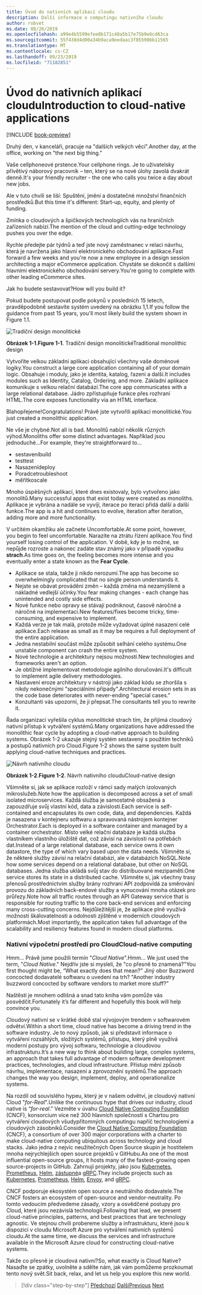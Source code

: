 ```yaml
---
title: Úvod do nativních aplikací cloudu
description: Další informace o computingu nativního cloudu
author: robvet
ms.date: 08/26/2019
ms.openlocfilehash: a99e4b5599efee8b171c48a5b17e75b9e6cd63ca
ms.sourcegitcommit: 55f438d4d00a34b9aca9eedaac3f85590bb11565
ms.translationtype: MT
ms.contentlocale: cs-CZ
ms.lasthandoff: 09/23/2019
ms.locfileid: "71182851"
---
```

# <a name="introduction-to-cloud-native-applications"></a><span data-ttu-id="791c2-103">Úvod do nativních aplikací cloudu</span><span class="sxs-lookup"><span data-stu-id="791c2-103">Introduction to cloud-native applications</span></span>

[!INCLUDE [book-preview](../../../includes/book-preview.md)]

<span data-ttu-id="791c2-104">Druhý den, v kanceláři, pracuje na "dalších velkých věcí".</span><span class="sxs-lookup"><span data-stu-id="791c2-104">Another day, at the office, working on "the next big thing."</span></span>

<span data-ttu-id="791c2-105">Vaše cellphoneové prstence.</span><span class="sxs-lookup"><span data-stu-id="791c2-105">Your cellphone rings.</span></span> <span data-ttu-id="791c2-106">Je to uživatelsky přívětivý náborový pracovník – ten, který se na nové úlohy zavolá dvakrát denně.</span><span class="sxs-lookup"><span data-stu-id="791c2-106">It's your friendly recruiter - the one who calls you twice a day about new jobs.</span></span>

<span data-ttu-id="791c2-107">Ale v tuto chvíli se liší: Spuštění, jmění a dostatečné množství finančních prostředků.</span><span class="sxs-lookup"><span data-stu-id="791c2-107">But this time it's different: Start-up, equity, and plenty of funding.</span></span>

<span data-ttu-id="791c2-108">Zmínka o cloudových a špičkových technologiích vás na hraničních zařízeních nabízí.</span><span class="sxs-lookup"><span data-stu-id="791c2-108">The mention of the cloud and cutting-edge technology pushes you over the edge.</span></span>

<span data-ttu-id="791c2-109">Rychle předejte pár týdnů a teď jste nový zaměstnanec v relaci návrhu, která je navržena jako hlavní elektronického obchodování aplikace.</span><span class="sxs-lookup"><span data-stu-id="791c2-109">Fast forward a few weeks and you're now a new employee in a design session architecting a major eCommerce application.</span></span> <span data-ttu-id="791c2-110">Chystáte se dokončit s dalšími hlavními elektronického obchodování servery.</span><span class="sxs-lookup"><span data-stu-id="791c2-110">You're going to complete with other leading eCommerce sites.</span></span>

<span data-ttu-id="791c2-111">Jak ho budete sestavovat?</span><span class="sxs-lookup"><span data-stu-id="791c2-111">How will you build it?</span></span>

<span data-ttu-id="791c2-112">Pokud budete postupovat podle pokynů v posledních 15 letech, pravděpodobně sestavíte systém uvedený na obrázku 1,1.</span><span class="sxs-lookup"><span data-stu-id="791c2-112">If you follow the guidance from past 15 years, you'll most likely build the system shown in Figure 1.1.</span></span>

![Tradiční design monolitické](./media/monolithic-design.png)

<span data-ttu-id="791c2-114">**Obrázek 1-1**.</span><span class="sxs-lookup"><span data-stu-id="791c2-114">**Figure 1-1**.</span></span> <span data-ttu-id="791c2-115">Tradiční design monolitické</span><span class="sxs-lookup"><span data-stu-id="791c2-115">Traditional monolithic design</span></span>

<span data-ttu-id="791c2-116">Vytvoříte velkou základní aplikaci obsahující všechny vaše doménové logiky.</span><span class="sxs-lookup"><span data-stu-id="791c2-116">You construct a large core application containing all of your domain logic.</span></span> <span data-ttu-id="791c2-117">Obsahuje i moduly, jako je identita, katalog, řazení a další.</span><span class="sxs-lookup"><span data-stu-id="791c2-117">It includes modules such as Identity, Catalog, Ordering, and more.</span></span> <span data-ttu-id="791c2-118">Základní aplikace komunikuje s velkou relační databází.</span><span class="sxs-lookup"><span data-stu-id="791c2-118">The core app communicates with a large relational database.</span></span> <span data-ttu-id="791c2-119">Jádro zpřístupňuje funkce přes rozhraní HTML.</span><span class="sxs-lookup"><span data-stu-id="791c2-119">The core exposes functionality via an HTML interface.</span></span>

<span data-ttu-id="791c2-120">Blahopřejeme!</span><span class="sxs-lookup"><span data-stu-id="791c2-120">Congratulations!</span></span>  <span data-ttu-id="791c2-121">Právě jste vytvořili aplikaci monolitické.</span><span class="sxs-lookup"><span data-stu-id="791c2-121">You just created a monolithic application.</span></span>

<span data-ttu-id="791c2-122">Ne vše je chybné.</span><span class="sxs-lookup"><span data-stu-id="791c2-122">Not all is bad.</span></span> <span data-ttu-id="791c2-123">Monolitů nabízí několik různých výhod.</span><span class="sxs-lookup"><span data-stu-id="791c2-123">Monoliths offer some distinct advantages.</span></span> <span data-ttu-id="791c2-124">Například jsou jednoduché...</span><span class="sxs-lookup"><span data-stu-id="791c2-124">For example, they're straightforward to...</span></span>

- <span data-ttu-id="791c2-125">sestavení</span><span class="sxs-lookup"><span data-stu-id="791c2-125">build</span></span> 
- <span data-ttu-id="791c2-126">test</span><span class="sxs-lookup"><span data-stu-id="791c2-126">test</span></span>
- <span data-ttu-id="791c2-127">Nasazení</span><span class="sxs-lookup"><span data-stu-id="791c2-127">deploy</span></span>
- <span data-ttu-id="791c2-128">Poradce</span><span class="sxs-lookup"><span data-stu-id="791c2-128">troubleshoot</span></span>
- <span data-ttu-id="791c2-129">měřítko</span><span class="sxs-lookup"><span data-stu-id="791c2-129">scale</span></span>

<span data-ttu-id="791c2-130">Mnoho úspěšných aplikací, které dnes existovaly, bylo vytvořeno jako monolitů.</span><span class="sxs-lookup"><span data-stu-id="791c2-130">Many successful apps that exist today were created as monoliths.</span></span> <span data-ttu-id="791c2-131">Aplikace je vybrána a nadále se vyvíjí, iterace po iteraci přidá další a další funkce.</span><span class="sxs-lookup"><span data-stu-id="791c2-131">The app is a hit and continues to evolve, iteration after iteration, adding more and more functionality.</span></span>

<span data-ttu-id="791c2-132">V určitém okamžiku ale začnete Uncomfortable.</span><span class="sxs-lookup"><span data-stu-id="791c2-132">At some point, however, you begin to feel uncomfortable.</span></span> <span data-ttu-id="791c2-133">Narazíte na ztrátu řízení aplikace.</span><span class="sxs-lookup"><span data-stu-id="791c2-133">You find yourself losing control of the application.</span></span> <span data-ttu-id="791c2-134">V době, kdy je to možné, se nepůjde rozroste a nakonec zadáte stav známý jako v případě výpadku **strach**.</span><span class="sxs-lookup"><span data-stu-id="791c2-134">As time goes on, the feeling becomes more intense and you eventually enter a state known as the **Fear Cycle**.</span></span>

- <span data-ttu-id="791c2-135">Aplikace se stala, takže ji nikdo nerozumí.</span><span class="sxs-lookup"><span data-stu-id="791c2-135">The app has become so overwhelmingly complicated that no single person understands it.</span></span>
- <span data-ttu-id="791c2-136">Nejste se obávat provádění změn – každá změna má nezamýšlené a nákladné vedlejší účinky.</span><span class="sxs-lookup"><span data-stu-id="791c2-136">You fear making changes - each change has unintended and costly side effects.</span></span>
- <span data-ttu-id="791c2-137">Nové funkce nebo opravy se stávají podniknout, časově náročné a náročné na implementaci.</span><span class="sxs-lookup"><span data-stu-id="791c2-137">New features/fixes become tricky, time-consuming, and expensive to implement.</span></span>
- <span data-ttu-id="791c2-138">Každá verze je tak malá, protože může vyžadovat úplné nasazení celé aplikace.</span><span class="sxs-lookup"><span data-stu-id="791c2-138">Each release as small as it may be requires a full deployment of the entire application.</span></span>
- <span data-ttu-id="791c2-139">Jedna nestabilní součást může způsobit selhání celého systému.</span><span class="sxs-lookup"><span data-stu-id="791c2-139">One unstable component can crash the entire system.</span></span>
- <span data-ttu-id="791c2-140">Nové technologie a architektury nejsou možností.</span><span class="sxs-lookup"><span data-stu-id="791c2-140">New technologies and frameworks aren't an option.</span></span>
- <span data-ttu-id="791c2-141">Je obtížné implementovat metodologie agilního doručování.</span><span class="sxs-lookup"><span data-stu-id="791c2-141">It's difficult to implement agile delivery methodologies.</span></span>
- <span data-ttu-id="791c2-142">Nastavení eroze architektury v nástroji jako základ kódu se zhoršila s nikdy nekonečnými "speciálními případy".</span><span class="sxs-lookup"><span data-stu-id="791c2-142">Architectural erosion sets in as the code base deteriorates with never-ending "special cases."</span></span>
- <span data-ttu-id="791c2-143">Konzultanti vás upozorní, že ji přepsat.</span><span class="sxs-lookup"><span data-stu-id="791c2-143">The consultants tell you to rewrite it.</span></span>

<span data-ttu-id="791c2-144">Řada organizací vyřešila cyklus monolitické strach tím, že přijímá cloudový nativní přístup k vytváření systémů.</span><span class="sxs-lookup"><span data-stu-id="791c2-144">Many organizations have addressed the monolithic fear cycle by adopting a cloud-native approach to building systems.</span></span> <span data-ttu-id="791c2-145">Obrázek 1-2 ukazuje stejný systém sestavený s použitím techniků a postupů nativních pro Cloud.</span><span class="sxs-lookup"><span data-stu-id="791c2-145">Figure 1-2 shows the same system built applying cloud-native techniques and practices.</span></span>

![Návrh nativního cloudu](./media/cloud-native-design.png)

<span data-ttu-id="791c2-147">**Obrázek 1-2**.</span><span class="sxs-lookup"><span data-stu-id="791c2-147">**Figure 1-2**.</span></span> <span data-ttu-id="791c2-148">Návrh nativního cloudu</span><span class="sxs-lookup"><span data-stu-id="791c2-148">Cloud-native design</span></span>

<span data-ttu-id="791c2-149">Všimněte si, jak se aplikace rozloží v rámci sady malých izolovaných mikroslužeb.</span><span class="sxs-lookup"><span data-stu-id="791c2-149">Note how the application is decomposed across a set of small isolated microservices.</span></span> <span data-ttu-id="791c2-150">Každá služba je samostatně obsažená a zapouzdřuje svůj vlastní kód, data a závislosti.</span><span class="sxs-lookup"><span data-stu-id="791c2-150">Each service is self-contained and encapsulates its own code, data, and dependencies.</span></span> <span data-ttu-id="791c2-151">Každá je nasazena v kontejneru softwaru a spravovaná nástrojem kontejner Orchestrator.</span><span class="sxs-lookup"><span data-stu-id="791c2-151">Each is deployed in a software container and managed by a container orchestrator.</span></span> <span data-ttu-id="791c2-152">Místo velké relační databáze je každá služba vlastníkem vlastního úložiště dat, což závisí na závislosti na potřebách dat.</span><span class="sxs-lookup"><span data-stu-id="791c2-152">Instead of a large relational database, each service owns it own datastore, the type of which vary based upon the data needs.</span></span> <span data-ttu-id="791c2-153">Všimněte si, že některé služby závisí na relační databázi, ale v databázích NoSQL.</span><span class="sxs-lookup"><span data-stu-id="791c2-153">Note how some services depend on a relational database, but other on NoSQL databases.</span></span> <span data-ttu-id="791c2-154">Jedna služba ukládá svůj stav do distribuované mezipaměti.</span><span class="sxs-lookup"><span data-stu-id="791c2-154">One service stores its state in a distributed cache.</span></span> <span data-ttu-id="791c2-155">Všimněte si, jak všechny trasy přenosů prostřednictvím služby brány rozhraní API zodpovídá za směrování provozu do základních back-endové služby a vynucování mnoha otázek pro průřezy.</span><span class="sxs-lookup"><span data-stu-id="791c2-155">Note how all traffic routes through an API Gateway service that is responsible for routing traffic to the core back-end services  and enforcing many cross-cutting concerns.</span></span> <span data-ttu-id="791c2-156">Nejdůležitější je, že aplikace plně využívá možnosti škálovatelnosti a odolnosti zjištěné v moderních cloudových platformách.</span><span class="sxs-lookup"><span data-stu-id="791c2-156">Most importantly, the application takes full advantage of the scalability and resiliency features found in modern cloud platforms.</span></span>

### <a name="cloud-native-computing"></a><span data-ttu-id="791c2-157">Nativní výpočetní prostředí pro Cloud</span><span class="sxs-lookup"><span data-stu-id="791c2-157">Cloud-native computing</span></span>

<span data-ttu-id="791c2-158">Hmm... Právě jsme použili termín "*Cloud Native*".</span><span class="sxs-lookup"><span data-stu-id="791c2-158">Hmm... We just used the term, "*Cloud Native*."</span></span> <span data-ttu-id="791c2-159">Nejdřív jste si mysleli, že "co přesně to znamená?"</span><span class="sxs-lookup"><span data-stu-id="791c2-159">You first thought might be, “What exactly does that mean?”</span></span> <span data-ttu-id="791c2-160">Jiný obor Buzzword concocted dodavatelé softwaru o uvedení na trh? "</span><span class="sxs-lookup"><span data-stu-id="791c2-160">Another industry buzzword concocted by software vendors to market more stuff?”</span></span>

<span data-ttu-id="791c2-161">Naštěstí je mnohem odlišná a snad tato kniha vám pomůže vás posvědčit.</span><span class="sxs-lookup"><span data-stu-id="791c2-161">Fortunately it’s far different and hopefully this book will help convince you.</span></span>

<span data-ttu-id="791c2-162">Cloudový nativní se v krátké době stal vývojovým trendem v softwarovém odvětví.</span><span class="sxs-lookup"><span data-stu-id="791c2-162">Within a short time, cloud native has become a driving trend in the software industry.</span></span> <span data-ttu-id="791c2-163">Je to nový způsob, jak si představit informace o vytváření rozsáhlých, složitých systémů, přístupu, který plně využívá moderní postupy pro vývoj softwaru, technologie a cloudovou infrastrukturu.</span><span class="sxs-lookup"><span data-stu-id="791c2-163">It’s a new way to think about building large, complex systems, an approach that takes full advantage of modern software development practices, technologies, and cloud infrastructure.</span></span> <span data-ttu-id="791c2-164">Přístup mění způsob návrhu, implementace, nasazení a zprovoznění systémů.</span><span class="sxs-lookup"><span data-stu-id="791c2-164">The approach changes the way you design, implement, deploy, and operationalize systems.</span></span>

<span data-ttu-id="791c2-165">Na rozdíl od souvislého hypeu, který je v našem odvětví, je cloudový nativní Cloud "*for-Real*".</span><span class="sxs-lookup"><span data-stu-id="791c2-165">Unlike the continuous hype that drives our industry, cloud native is “*for-real*.”</span></span> <span data-ttu-id="791c2-166">Vezměte v úvahu [Cloud Native Computing Foundation](https://www.cncf.io/) (CNCF), konsorcium více než 300 hlavních společností s Chartou pro vytváření cloudových všudypřítomných computingu napříč technologiemi a cloudových zásobníků.</span><span class="sxs-lookup"><span data-stu-id="791c2-166">Consider the [Cloud Native Computing Foundation](https://www.cncf.io/) (CNCF), a consortium of over 300 major corporations with a charter to make cloud-native computing ubiquitous across technology and cloud stacks.</span></span> <span data-ttu-id="791c2-167">Jako jedna z nejvíc neužitečných Open Source skupin je hostitelem mnoha nejrychlejších open source projektů v GitHubu.</span><span class="sxs-lookup"><span data-stu-id="791c2-167">As one of the most influential open-source groups, it hosts many of the fastest-growing open source-projects in GitHub.</span></span> <span data-ttu-id="791c2-168">Zahrnují projekty, jako jsou [Kubernetes](https://kubernetes.io/), [Prometheus](https://prometheus.io/), [Helm](https://helm.sh/), [zástupné](https://www.envoyproxy.io/)a [gRPC](https://grpc.io/).</span><span class="sxs-lookup"><span data-stu-id="791c2-168">They include projects such as [Kubernetes](https://kubernetes.io/), [Prometheus](https://prometheus.io/), [Helm](https://helm.sh/), [Envoy](https://www.envoyproxy.io/), and [gRPC](https://grpc.io/).</span></span>

<span data-ttu-id="791c2-169">CNCF podporuje ekosystém open source a neutrálního dodavatele.</span><span class="sxs-lookup"><span data-stu-id="791c2-169">The CNCF fosters an ecosystem of open-source and vendor-neutrality.</span></span> <span data-ttu-id="791c2-170">Po tomto vedoucím předvedeme zásady, vzory a osvědčené postupy pro Cloud, které jsou nezávislá technologií.</span><span class="sxs-lookup"><span data-stu-id="791c2-170">Following that lead, we present cloud-native principles, patterns, and best practices that are technology agnostic.</span></span> <span data-ttu-id="791c2-171">Ve stejnou chvíli probereme služby a infrastrukturu, které jsou k dispozici v cloudu Microsoft Azure pro vytváření nativních systémů cloudu.</span><span class="sxs-lookup"><span data-stu-id="791c2-171">At the same time, we discuss the services and infrastructure available in the Microsoft Azure cloud for constructing cloud-native systems.</span></span> 

<span data-ttu-id="791c2-172">Takže co přesně je cloudová nativní?</span><span class="sxs-lookup"><span data-stu-id="791c2-172">So, what exactly is Cloud Native?</span></span> <span data-ttu-id="791c2-173">Nasaďte se zpátky, uvolněte a sdělte nám, jak vám pomůžeme prozkoumat tento nový svět.</span><span class="sxs-lookup"><span data-stu-id="791c2-173">Sit back, relax, and let us help you explore this new world.</span></span>

>[!div class="step-by-step"]
><span data-ttu-id="791c2-174">[Předchozí](index.md)
>[Další](definition.md)</span><span class="sxs-lookup"><span data-stu-id="791c2-174">[Previous](index.md)
[Next](definition.md)</span></span>
